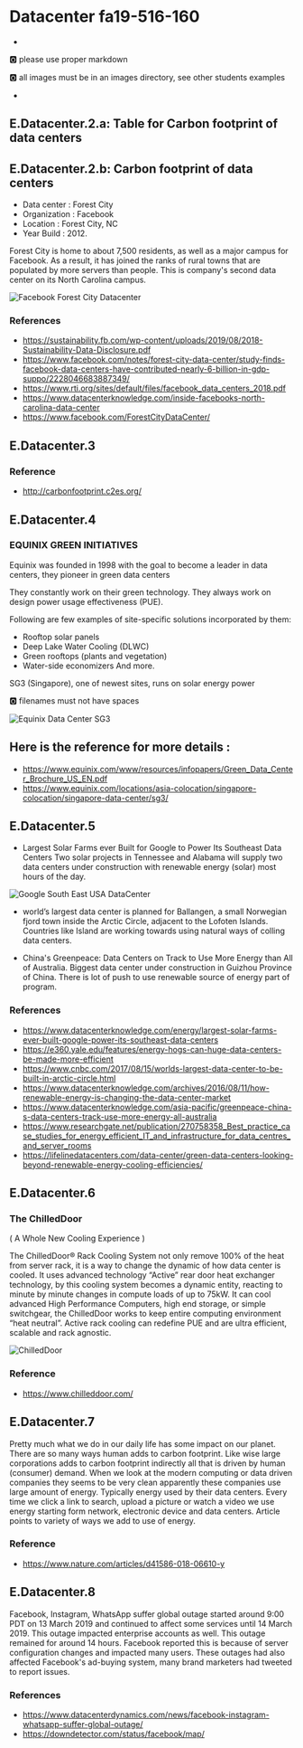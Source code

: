 # Datacenter fa19-516-160

+
:o2: please use proper markdown

:o2: all images must be in an images directory, see other students examples

+

## E.Datacenter.2.a: Table for Carbon footprint of data centers

## E.Datacenter.2.b: Carbon footprint of data centers
* Data center   : Forest City
* Organization  : Facebook
* Location      : Forest City, NC
* Year Build    : 2012.

Forest City is home to about 7,500 residents, as well as a major campus for Facebook. 
As a result, it has joined the ranks of rural towns that are populated by more servers than people. This is company's 
second  data center on its North Carolina campus.

![Facebook Forest City Datacenter](images/FBNC.png)


### References
* <https://sustainability.fb.com/wp-content/uploads/2019/08/2018-Sustainability-Data-Disclosure.pdf>
* <https://www.facebook.com/notes/forest-city-data-center/study-finds-facebook-data-centers-have-contributed-nearly-6-billion-in-gdp-suppo/2228046683887349/>
* <https://www.rti.org/sites/default/files/facebook_data_centers_2018.pdf>
* <https://www.datacenterknowledge.com/inside-facebooks-north-carolina-data-center>
* <https://www.facebook.com/ForestCityDataCenter/>

## E.Datacenter.3

### Reference
*  <http://carbonfootprint.c2es.org/>

## E.Datacenter.4

### EQUINIX GREEN INITIATIVES

Equinix was founded in 1998 with the goal to become a leader in data centers, they pioneer in green data centers

They constantly work on their green technology. They always work on design power usage effectiveness (PUE).

Following are few examples of site-specific solutions  incorporated by them:
   
   * Rooftop solar panels
   * Deep Lake Water Cooling (DLWC)
   * Green rooftops (plants and vegetation)
   * Water-side economizers
   And more.
    
SG3 (Singapore), one of newest sites, runs on solar energy power
    
:o2: filenames must not have spaces

![Equinix Data Center SG3](images/Equinix%20Data%20Center%20SG3.png)    

## Here is the reference for more details :

*   <https://www.equinix.com/www/resources/infopapers/Green_Data_Center_Brochure_US_EN.pdf>
*   <https://www.equinix.com/locations/asia-colocation/singapore-colocation/singapore-data-center/sg3/>

   
## E.Datacenter.5

* Largest Solar Farms ever Built for Google to Power Its Southeast Data Centers
Two solar projects in Tennessee and Alabama  will supply two data centers under construction with renewable energy (solar) most hours of the day.

![Google South East USA DataCenter](images/GoogleSE.png)

* world’s largest data center is planned for Ballangen, a small Norwegian fjord town inside the Arctic Circle, adjacent to the Lofoten Islands.
Countries like Island are working towards using natural ways of colling data centers.

* China's Greenpeace:  Data Centers on Track to Use More Energy than All of Australia. Biggest data center under construction in  Guizhou Province of China.
There is lot of push to use renewable source of energy part of program.

### References

*  <https://www.datacenterknowledge.com/energy/largest-solar-farms-ever-built-google-power-its-southeast-data-centers>
*  <https://e360.yale.edu/features/energy-hogs-can-huge-data-centers-be-made-more-efficient>
*  <https://www.cnbc.com/2017/08/15/worlds-largest-data-center-to-be-built-in-arctic-circle.html>
*  <https://www.datacenterknowledge.com/archives/2016/08/11/how-renewable-energy-is-changing-the-data-center-market>
*  <https://www.datacenterknowledge.com/asia-pacific/greenpeace-china-s-data-centers-track-use-more-energy-all-australia>
*  <https://www.researchgate.net/publication/270758358_Best_practice_case_studies_for_energy_efficient_IT_and_infrastructure_for_data_centres_and_server_rooms>
*  <https://lifelinedatacenters.com/data-center/green-data-centers-looking-beyond-renewable-energy-cooling-efficiencies/>


## E.Datacenter.6

### The ChilledDoor 

( A Whole New Cooling Experience )

The ChilledDoor® Rack Cooling System not only remove 100% of the heat from server rack, it is a way to change the dynamic of how data center is cooled.
It uses advanced technology “Active” rear door heat exchanger technology, by this cooling system becomes a dynamic entity, reacting to minute by minute changes in compute loads of up to 75kW. 
It can cool advanced High Performance Computers, high end storage, or simple switchgear, the ChilledDoor works to keep entire computing environment “heat neutral”.
Active rack cooling can redefine PUE and are ultra efficient, scalable and rack agnostic.


![ChilledDoor](images/ChillD.png)

### Reference

*  <https://www.chilleddoor.com/>

## E.Datacenter.7

Pretty much what we do in our daily life has some impact on our planet. There are so many ways human adds to carbon footprint. 
Like wise large corporations adds to carbon footprint indirectly all that is driven by human (consumer) demand. When we look at the modern computing or data driven companies they seems to be very clean apparently these companies use large amount of energy.
Typically energy used by their data centers. Every time we click a link to search, upload a picture or watch a video we use energy starting form network, electronic device and data centers.
Article points to variety of ways we add to use of energy. 

### Reference

*  <https://www.nature.com/articles/d41586-018-06610-y>

## E.Datacenter.8   

   Facebook, Instagram, WhatsApp suffer global outage started around 9:00 PDT on 13 March 2019 and continued to affect some services until 14 March 2019. This outage impacted enterprise accounts as well.
   This outage remained for around 14 hours.
   Facebook reported this is because of server configuration changes and impacted many users.
   These outages had also affected Facebook's ad-buying system, many brand marketers had tweeted to report issues. 
   
### References

*  <https://www.datacenterdynamics.com/news/facebook-instagram-whatsapp-suffer-global-outage/>
*  <https://downdetector.com/status/facebook/map/>

   
